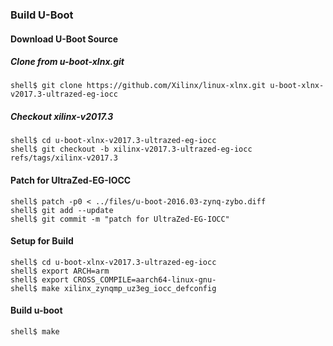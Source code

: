 ### Build U-Boot

#### Download U-Boot Source

##### Clone from u-boot-xlnx.git

```
shell$ git clone https://github.com/Xilinx/linux-xlnx.git u-boot-xlnx-v2017.3-ultrazed-eg-iocc
```

##### Checkout xilinx-v2017.3

```
shell$ cd u-boot-xlnx-v2017.3-ultrazed-eg-iocc
shell$ git checkout -b xilinx-v2017.3-ultrazed-eg-iocc refs/tags/xilinx-v2017.3
```

#### Patch for UltraZed-EG-IOCC

```
shell$ patch -p0 < ../files/u-boot-2016.03-zynq-zybo.diff
shell$ git add --update
shell$ git commit -m "patch for UltraZed-EG-IOCC"
```

#### Setup for Build 

```
shell$ cd u-boot-xlnx-v2017.3-ultrazed-eg-iocc
shell$ export ARCH=arm
shell$ export CROSS_COMPILE=aarch64-linux-gnu-
shell$ make xilinx_zynqmp_uz3eg_iocc_defconfig
```

#### Build u-boot

```
shell$ make
```

